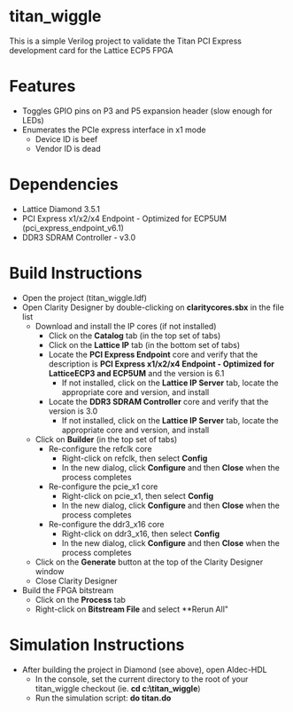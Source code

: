 # titan_wiggle

This is a simple Verilog project to validate the Titan PCI Express development card for the Lattice ECP5 FPGA

# Features
* Toggles GPIO pins on P3 and P5 expansion header (slow enough for LEDs)
* Enumerates the PCIe express interface in x1 mode
  * Device ID is beef
  * Vendor ID is dead

# Dependencies
* Lattice Diamond 3.5.1
* PCI Express x1/x2/x4 Endpoint - Optimized for ECP5UM (pci_express_endpoint_v6.1)
* DDR3 SDRAM Controller - v3.0

# Build Instructions
* Open the project (titan_wiggle.ldf)
* Open Clarity Designer by double-clicking on **claritycores.sbx** in the file list
  * Download and install the IP cores (if not installed)
    * Click on the **Catalog** tab (in the top set of tabs)
    * Click on the **Lattice IP** tab (in the bottom set of tabs)
    * Locate the **PCI Express Endpoint** core and verify that the description is **PCI Express x1/x2/x4 Endpoint - Optimized for LatticeECP3 and ECP5UM** and the version is 6.1
	   * If not installed, click on the **Lattice IP Server** tab, locate the appropriate core and version, and install
    * Locate the **DDR3 SDRAM Controller** core and verify that the version is 3.0
	   * If not installed, click on the **Lattice IP Server** tab, locate the appropriate core and version, and install
  * Click on **Builder** (in the top set of tabs)
    * Re-configure the refclk core
      * Right-click on refclk, then select **Config**
      * In the new dialog, click **Configure** and then **Close** when the process completes
    * Re-configure the pcie_x1 core
      * Right-click on pcie_x1, then select **Config**
      * In the new dialog, click **Configure** and then **Close** when the process completes
    * Re-configure the ddr3_x16 core
      * Right-click on ddr3_x16, then select **Config**
      * In the new dialog, click **Configure** and then **Close** when the process completes
  * Click on the **Generate** button at the top of the Clarity Designer window
  * Close Clarity Designer
* Build the FPGA bitstream
  * Click on the **Process** tab
  * Right-click on **Bitstream File** and select **Rerun All"

# Simulation Instructions
* After building the project in Diamond (see above), open Aldec-HDL
  * In the console, set the current directory to the root of your titan_wiggle checkout (ie. **cd c:\titan_wiggle**)
  * Run the simulation script: **do titan.do**
